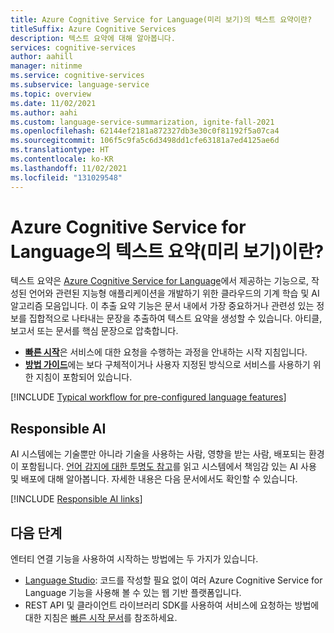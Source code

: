 ```yaml
---
title: Azure Cognitive Service for Language(미리 보기)의 텍스트 요약이란?
titleSuffix: Azure Cognitive Services
description: 텍스트 요약에 대해 알아봅니다.
services: cognitive-services
author: aahill
manager: nitinme
ms.service: cognitive-services
ms.subservice: language-service
ms.topic: overview
ms.date: 11/02/2021
ms.author: aahi
ms.custom: language-service-summarization, ignite-fall-2021
ms.openlocfilehash: 62144ef2181a872327db3e30c0f81192f5a07ca4
ms.sourcegitcommit: 106f5c9fa5c6d3498dd1cfe63181a7ed4125ae6d
ms.translationtype: HT
ms.contentlocale: ko-KR
ms.lasthandoff: 11/02/2021
ms.locfileid: "131029548"
---
```

# <a name="what-is-text-summarization-preview-in-azure-cognitive-service-for-language"></a>Azure Cognitive Service for Language의 텍스트 요약(미리 보기)이란?

텍스트 요약은 [Azure Cognitive Service for Language](../overview.md)에서 제공하는 기능으로, 작성된 언어와 관련된 지능형 애플리케이션을 개발하기 위한 클라우드의 기계 학습 및 AI 알고리즘 모음입니다. 이 추출 요약 기능은 문서 내에서 가장 중요하거나 관련성 있는 정보를 집합적으로 나타내는 문장을 추출하여 텍스트 요약을 생성할 수 있습니다. 아티클, 보고서 또는 문서를 핵심 문장으로 압축합니다.

* [**빠른 시작**](quickstart.md)은 서비스에 대한 요청을 수행하는 과정을 안내하는 시작 지침입니다.
* [**방법 가이드**](how-to/call-api.md)에는 보다 구체적이거나 사용자 지정된 방식으로 서비스를 사용하기 위한 지침이 포함되어 있습니다.

[!INCLUDE [Typical workflow for pre-configured language features](../includes/overview-typical-workflow.md)]

## <a name="responsible-ai"></a>Responsible AI 

AI 시스템에는 기술뿐만 아니라 기술을 사용하는 사람, 영향을 받는 사람, 배포되는 환경이 포함됩니다. [언어 감지에 대한 투명도 참고](/legal/cognitive-services/language-service/transparency-note-extractive-summarization?context=/azure/cognitive-services/language-service/context/context)를 읽고 시스템에서 책임감 있는 AI 사용 및 배포에 대해 알아봅니다. 자세한 내용은 다음 문서에서도 확인할 수 있습니다.

[!INCLUDE [Responsible AI links](../includes/overview-responsible-ai-links.md)]

## <a name="next-steps"></a>다음 단계

엔터티 연결 기능을 사용하여 시작하는 방법에는 두 가지가 있습니다.
* [Language Studio](../language-studio.md): 코드를 작성할 필요 없이 여러 Azure Cognitive Service for Language 기능을 사용해 볼 수 있는 웹 기반 플랫폼입니다.
* REST API 및 클라이언트 라이브러리 SDK를 사용하여 서비스에 요청하는 방법에 대한 지침은 [빠른 시작 문서](quickstart.md)를 참조하세요.  

